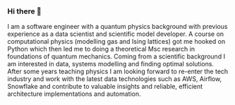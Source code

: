 ### Hi there 👋

I am a software engineer with a quantum physics background with previous experience as a data scientist and scientific model developer. A course on computational physics (modelling gas and Ising lattices) got me hooked on Python which then led me to doing a theoretical Msc research in foundations of quantum mechanics. Coming from a scientific background I am interested in data, systems modelling and finding optimal solutions. After some years teaching physics I am looking forward to re-enter the tech industry and work with the latest data technologies such as AWS, Airflow, Snowflake and contribute to valuable insights and reliable, efficient architecture implementations and automation.

<!--
**whekman/whekman** is a ✨ _special_ ✨ repository because its `README.md` (this file) appears on your GitHub profile.

Here are some ideas to get you started:

- 🔭 I’m currently working on ...
- 🌱 I’m currently learning ...
- 👯 I’m looking to collaborate on ...
- 🤔 I’m looking for help with ...
- 💬 Ask me about ...
- 📫 How to reach me: ...
- 😄 Pronouns: ...
- ⚡ Fun fact: ...
-->
